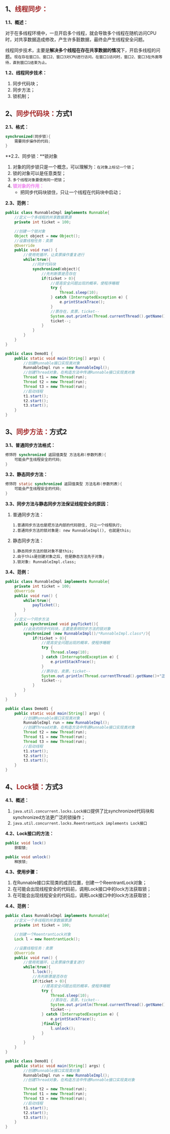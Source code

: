 ## 1、<span style="color:brown">线程同步：</span>

**1.1、概述：**

​		对于在多线程环境中，一旦开启多个线程，就会导致多个线程在随机访问CPU时，对共享数据造成修改，产生许多脏数据，最终会产生线程安全问题。

​		线程同步技术，主要是**解决多个线程在存在共享数据的情况**下，开启多线程的问题。`现在存在窗口1、窗口2、窗口3对CPU进行访问，在窗口1访问时，窗口2、窗口3在外面等待，直到窗口1结束为止。`

**1.2、线程同步技术：**

1. 同步代码块；
2. 同步方法；
3. 锁机制；



## 2、<span style="color:brown">同步代码块：</span>方式1

**2.1、格式：**

```java
synchronized(同步锁){
	需要同步操作的代码;
}
```

**2.2、同步锁：**锁对象

1. 对象的同步锁只是一个概念，可以理解为：`在对象上标记一个锁`；
2. 锁的对象可以是任意类型；
3. `多个线程对象要使用同一把锁`；
4. <span style="color:violet">**锁对象的作用：**</span>
   - 把同步代码块锁住，只让一个线程在代码块中启动；

**2.3、范例：**

```java
public class RunnableImpl implements Runnable{
    //定义一个多线程的共享数据票源
    private int ticket = 100;

    //创建一个锁对象
    Object object = new Object();
    //设置线程任务：卖票
    @Override
    public void run() {
        //使用死循环，让卖票操作重复进行
        while(true){
            //同步代码块
            synchronized(object){
                //先判断票是否存在
                if(ticket > 0){
                    //提高安全问题出现的概率，使程序睡眠
                    try {
                        Thread.sleep(10);
                    } catch (InterruptedException e) {
                        e.printStackTrace();
                    }
                    //票存在，卖票，ticket--
                    System.out.println(Thread.currentThread().getName()+"正在买第"+ticket+"票");
                    ticket--;
                }
            }
        }
    }
}
```

```java
public class Demo01 {
    public static void main(String[] args) {
        //创建Runnable接口实现类对象
        RunnableImpl run = new RunnableImpl();
        //创建Thread对象，在构造方法中传递Runnable接口实现类对象
        Thread t1 = new Thread(run);
        Thread t2 = new Thread(run);
        Thread t3 = new Thread(run);
        //启动线程
        t1.start();
        t2.start();
        t3.start();
    }
}
```



## 3、<span style="color:brown">同步方法：</span>方式2

**3.1、普通同步方法格式：**

```java
修饰符 synchronized 返回值类型 方法名称(参数列表){
    可能会产生线程安全的代码;
}
```

**3.2、静态同步方法：**

```java
修饰符 static synchronized 返回值类型 方法名称(参数列表){
    可能会产生线程安全的代码;
}
```

**3.3、同步方法与静态同步方法保证线程安全的原因：**

1. 普通同步方法：

   ```apl
   1.普通同步方法也是把方法内部的代码锁住, 只让一个线程执行;
   2.普通同步方法的锁对象是: new RunnableImpl(), 也就是this;
   ```

2. 静态同步方法：

   ```apl
   1.静态同步方法的锁对象不是this;
   2.由于this是创建对象之后, 但是静态方法先于对象;
   3.锁对象: RunnableImpl.class;
   ```

**3.4、范例：**

```java
public class RunnableImpl implements Runnable{
    private int ticket = 100;
    @Override
    public void run() {
        while(true){
            payTicket();
        }
    }
    //定义一个同步方法
    public synchronized void payTicket(){
        //此处的同步代码块，主要是表明同步方法的锁对象
        synchronized (new RunnableImpl()/*RunnableImpl.class*/){
            if(ticket > 0){
                //提高安全问题出现的概率，使程序睡眠
                try {
                    Thread.sleep(10);
                } catch (InterruptedException e) {
                    e.printStackTrace();
                }
                //票存在，卖票，ticket--
                System.out.println(Thread.currentThread().getName()+"正在买第"+ticket+"票");
                ticket--;
            }
        }
    }
}

```

```java
public class Demo01 {
    public static void main(String[] args) {
        //创建Runnable接口实现类对象
        RunnableImpl run = new RunnableImpl();
        //创建Thread对象，在构造方法中传递Runnable接口实现类对象
        Thread t2 = new Thread(run);
        Thread t1 = new Thread(run);
        Thread t3 = new Thread(run);
        //启动线程
        t1.start();
        t2.start();
        t3.start();
    }
}
```



## 4、<span style="color:brown">Lock锁：</span>方式3

**4.1、概述：**

1. `java.util.concurrent.locks.Lock接口`提供了比synchronized代码块和synchronized方法更广泛的锁操作；
2. `java.util.concurrent.locks.ReentrantLock implements Lock接口`

**4.2、Lock接口的方法：**

```java
public void lock()
    获取锁;
```

```java
public void unlock()
    释放锁;
```

**4.3、使用步骤：**

1. 在Runnable接口实现类的成员位置，创建一个ReentrantLock对象；
2. 在可能会出现线程安全的代码前，调用Lock接口中的lock方法获取锁；
3. 在可能会出现线程安全的代码后，调用Lock接口中的lock方法获取锁；

**4.4、范例：**

```java
public class RunnableImpl implements Runnable{
    //定义一个多线程的共享数据票源
    private int ticket = 100;

    //创建一个ReentrantLock对象
    Lock l = new ReentrantLock();

    //设置线程任务：卖票
    @Override
    public void run() {
        //使用死循环，让卖票操作重复进行
        while(true){
            l.lock();
            //先判断票是否存在
            if(ticket > 0){
                //提高安全问题出现的概率，使程序睡眠
                try {
                    Thread.sleep(10);
                    //票存在，卖票，ticket--
                    System.out.println(Thread.currentThread().getName()+"正在买第"+ticket+"票");
                    ticket--;
                } catch (InterruptedException e) {
                    e.printStackTrace();
                }finally{
                    l.unlock();
                }
            }
        }
    }
}
```

```java
public class Demo01 {
    public static void main(String[] args) {
        //创建Runnable接口实现类对象
        RunnableImpl run = new RunnableImpl();
        //创建Thread对象，在构造方法中传递Runnable接口实现类对象

        Thread t2 = new Thread(run);
        Thread t1 = new Thread(run);
        Thread t3 = new Thread(run);
        //启动线程
        t1.start();
        t2.start();
        t3.start();
    }
}
```